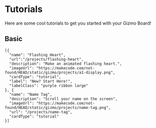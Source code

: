 # Tutorials

Here are some cool tutorials to get you started with your Gizmo Board!

## Basic

```codecard
[{
  "name": "Flashing Heart",
  "url":"/projects/flashing-heart",
  "description": "Make an animated flashing heart.",
  "imageUrl": "https://makecode.com/not-found/HEAD/static/gizmo/projects/a1-display.png",
  "cardType": "tutorial",
  "label": "New? Start Here!",
  "labelClass": "purple ribbon large"
}, {
  "name": "Name Tag",
  "description": "Scroll your name on the screen",
  "imageUrl": "https://makecode.com/not-found/HEAD/static/gizmo/projects/name-tag.png",
  "url": "/projects/name-tag",
  "cardType": "tutorial"
}]
```